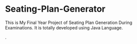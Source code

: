 # Seating-Plan-Generator

This is My Final Year Project of Seating Plan Generation During Examinations. It is totally developed using Java Language.































































































































































.






































